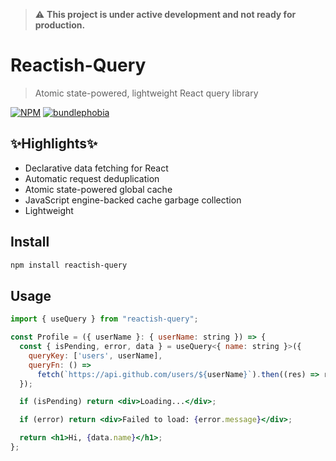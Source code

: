 > ⚠️ **This project is under active development and not ready for production.**

# Reactish-Query

> Atomic state-powered, lightweight React query library

[![NPM](https://img.shields.io/npm/v/reactish-query.svg)](https://www.npmjs.com/package/reactish-query) [![bundlephobia](https://img.shields.io/bundlephobia/minzip/reactish-query)](https://bundlephobia.com/package/reactish-query)

## ✨Highlights✨

- Declarative data fetching for React
- Automatic request deduplication
- Atomic state-powered global cache
- JavaScript engine-backed cache garbage collection
- Lightweight

## Install

```bash
npm install reactish-query
```

## Usage

```jsx
import { useQuery } from "reactish-query";

const Profile = ({ userName }: { userName: string }) => {
  const { isPending, error, data } = useQuery<{ name: string }>({
    queryKey: ['users', userName],
    queryFn: () =>
      fetch(`https://api.github.com/users/${userName}`).then((res) => res.json())
  });

  if (isPending) return <div>Loading...</div>;

  if (error) return <div>Failed to load: {error.message}</div>;

  return <h1>Hi, {data.name}</h1>;
};
```
